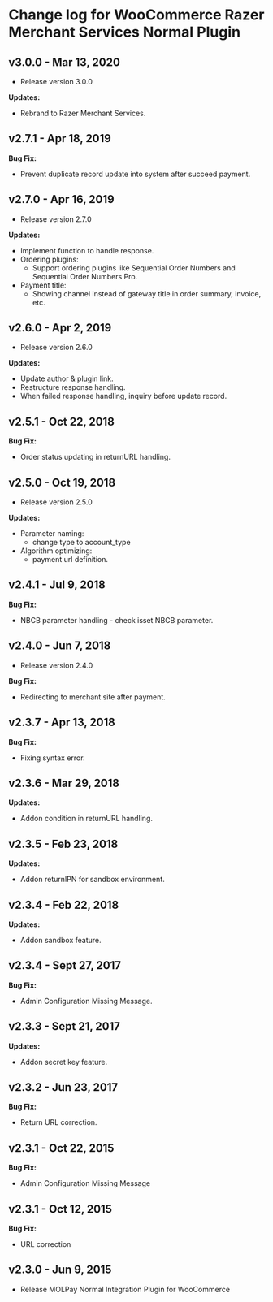 # Change log for WooCommerce Razer Merchant Services Normal Plugin

## v3.0.0 - Mar 13, 2020

- Release version 3.0.0

**Updates:**

- Rebrand to Razer Merchant Services.

## v2.7.1 - Apr 18, 2019

**Bug Fix:**

- Prevent duplicate record update into system after succeed payment.

## v2.7.0 - Apr 16, 2019

- Release version 2.7.0

**Updates:**

- Implement function to handle response.
- Ordering plugins:
  - Support ordering plugins like Sequential Order Numbers and Sequential Order Numbers Pro.
- Payment title:
  - Showing channel instead of gateway title in order summary, invoice, etc.

## v2.6.0 - Apr 2, 2019

- Release version 2.6.0

**Updates:**

- Update author & plugin link.
- Restructure response handling.
- When failed response handling, inquiry before update record.

## v2.5.1 - Oct 22, 2018

**Bug Fix:**

- Order status updating in returnURL handling.

## v2.5.0 - Oct 19, 2018

- Release version 2.5.0

**Updates:**

- Parameter naming:
  - change type to account_type
- Algorithm optimizing:
  - payment url definition.

## v2.4.1 - Jul 9, 2018

**Bug Fix:**

- NBCB parameter handling - check isset NBCB parameter.

## v2.4.0 - Jun 7, 2018

- Release version 2.4.0

**Bug Fix:**

- Redirecting to merchant site after payment.

## v2.3.7 - Apr 13, 2018

**Bug Fix:**

- Fixing syntax error.

## v2.3.6 - Mar 29, 2018

**Updates:**

- Addon condition in returnURL handling.

## v2.3.5 - Feb 23, 2018

**Updates:**

- Addon returnIPN for sandbox environment.

## v2.3.4 - Feb 22, 2018

**Updates:**

- Addon sandbox feature.

## v2.3.4 - Sept 27, 2017

**Bug Fix:**

- Admin Configuration Missing Message.

## v2.3.3 - Sept 21, 2017

**Updates:**

- Addon secret key feature.

## v2.3.2 - Jun 23, 2017

**Bug Fix:**

- Return URL correction.

## v2.3.1 - Oct 22, 2015

**Bug Fix:**

- Admin Configuration Missing Message

## v2.3.1 - Oct 12, 2015

**Bug Fix:**

- URL correction

## v2.3.0 - Jun 9, 2015

- Release MOLPay Normal Integration Plugin for WooCommerce